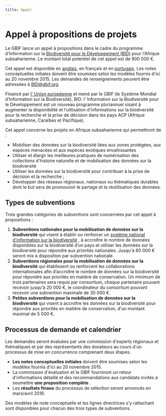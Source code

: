 ```yaml
---
title: Appel
---
```

# Appel à propositions de projets

Le GBIF lance un appel à propositions dans le cadre du programme d'Information sur la [Biodiversité pour le Développement (BID)](http://gbif.org/bid) pour l'Afrique subsaharienne. Le montant total potentiel de  cet appel est de 900 000 €.

Cet appel est disponible en [anglais](#en), en français et en [portugais](#pt). Les notes conceptuelles initiales doivent être soumises selon les modèles fournis d'ici au 20 novembre 2015. Les demandes de renseignements peuvent être adressées à BID@gbif.org.

Financé par [l' Union européenne](http://europa.eu) et mené par le GBIF (le Système Mondial d’Information sur la Biodiversité), BID: l' Information sur la Biodiversité pour le Développement est un nouveau programme pluriannuel visant à augmenter la disponibilité et l’utilisation d'informations sur la biodiversité pour la recherche et la prise de décision dans les pays ACP (Afrique subsaharienne, Caraïbes et Pacifique).

Cet appel concerne les projets en Afrique subsaharienne qui permettront de :

+ Mobiliser des données sur la biodiversité liées aux zones protégées, aux espèces menacées et aux espèces exotiques envahissantes
+ Utiliser et élargir les meilleures pratiques de numérisation des collections d'histoire naturelle et de mobilisation des données sur la biodiversité
+ Utiliser les données sur la biodiversité pour contribuer à la prise de décision et la recherche ;
+ Développer des réseaux régionaux, nationaux ou thématiques durables dont le but sera de promouvoir le partage et la réutilisation des données.

## Types de subventions

Trois grandes catégories de subventions sont concernées par cet appel à propositions :

1. **Subventions nationales pour la mobilisation de données sur la biodiversité** qui visent à établir ou renforcer un [système national d'information sur la biodiversité](http://www.gbif.org/resource/82147) , à accroître le nombre de données disponibles sur la biodiversité d’un pays et utiliser les données sur la biodiversité pour répondre aux priorités nationales. Jusqu'à 60 000 € seront mis à disposition par subvention nationale.
2. **Subventions régionales pour la mobilisation de données sur la biodiversité** qui établissent ou renforcent les collaborations internationales afin d’accroître le nombre de données sur la biodiversité pour répondre aux priorités en matière de conservation. Un minimum de trois partenaires sera requis par consortium, chaque partenaire pouvant recevoir jusqu'à 20 000 €, le coordinateur du consortium pouvant recevoir une subvention maximale de 30 000 €.
3. **Petites subventions pour la mobilisation de données sur la biodiversité** qui visent à accroître les données sur la biodiversité pour répondre aux priorités en matière de conservation, d'un montant maximal de 5 000 €.

## Processus de demande et calendrier

Les demandes seront évaluées par une commission d'experts régionaux et thématiques et par des représentants des donateurs au cours d'un processus de mise en concurrence comprenant deux étapes.

+ **Les notes conceptuelles initiales** doivent être soumises selon les modèles fournis d'ici au 20 novembre 2015.
+ La commission d'évaluation et le GBIF fourniront un retour d'informations détaillé et des recommandations aux candidats invités à soumettre **une proposition complète** .
+ Les **résultats finaux** du processus de sélection seront annoncés en mars/avril 2016.

Des modèles de note conceptuelle et les lignes directrices s'y rattachant sont disponibles pour chacun des trois types de subventions.